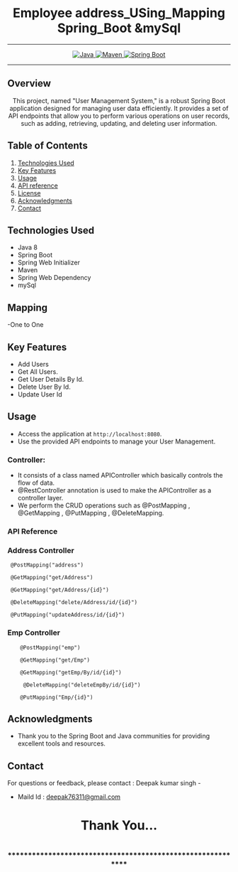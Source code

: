 # <h1 align = "center"> Employee address_USing_Mapping Spring_Boot &mySql</h1>
___ 
<p align="center">
<a href="Java url">
    <img alt="Java" src="https://img.shields.io/badge/Java->=8-darkblue.svg" />
</a>
<a href="Maven url" >
    <img alt="Maven" src="https://img.shields.io/badge/maven-3.1.3-brightgreen.svg" />
</a>
<a href="Spring Boot url" >
    <img alt="Spring Boot" src="https://img.shields.io/badge/Spring Boot-3.0.6-brightgreen.svg" />
</a>
</p>

---

<p align="left">

<!-- Project Description -->
## Overview
<p align="center">This project, named "User Management System," is a robust Spring Boot application designed for managing user data efficiently. It provides a set of API endpoints that allow you to perform various operations on user records, such as adding, retrieving, updating, and deleting user information. 
</p>

<!-- Table of Contents -->
## Table of Contents
1. [Technologies Used](#technologies-used)
2. [Key Features](#key-features)
3. [Usage](#usage)
4. [API reference](#api-reference)
5. [License](#license)
6. [Acknowledgments](#acknowledgments)
7. [Contact](#contact)

<!-- Technologies Used -->
## Technologies Used
- Java 8
- Spring Boot
- Spring Web Initializer
- Maven
- Spring Web Dependency
- mySql




<!-- Key Features -->
## Mapping
 -One to One
## Key Features
- Add Users
- Get All Users.
- Get User Details By Id.
- Delete User By Id.
- Update User Id

<!-- Usage -->
## Usage
- Access the application at `http://localhost:8080`.
- Use the provided API endpoints to manage your User Management.

### Controller:
- It consists of a class named APIController which basically controls the flow of data.
- @RestController annotation is used to make the APIController as a controller layer.
- We perform the CRUD operations such as @PostMapping , @GetMapping , @PutMapping , @DeleteMapping.

### API Reference

### Address Controller
     @PostMapping("address")

     @GetMapping("get/Address")
    
     @GetMapping("get/Address/{id}")

     @DeleteMapping("delete/Address/id/{id}")

     @PutMapping("updateAddress/id/{id}")

### Emp Controller

        @PostMapping("emp")

        @GetMapping("get/Emp")

        @GetMapping("getEmp/By/id/{id}")

         @DeleteMapping("deleteEmpBy/id/{id}")

        @PutMapping("Emp/{id}")



 <!-- Acknowledgments -->
## Acknowledgments
- Thank you to the Spring Boot and Java communities for providing excellent tools and resources.

<!-- Contact -->
## Contact
For questions or feedback, please contact : Deepak kumar singh   -
- Maild Id : deepak76311@gmail.com

<h1 align="center">Thank You...<h1>
<h3 align = "center"> ***********************************************************<h3>